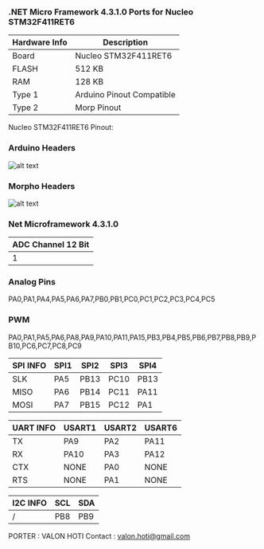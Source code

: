 ### .NET Micro Framework 4.3.1.0 Ports for Nucleo STM32F411RET6 

|Hardware Info| Description|
|------|------|
|Board|Nucleo STM32F411RET6 |
|FLASH| 512 KB |
|RAM| 128 KB |
|Type 1|Arduino Pinout Compatible|
|Type 2|Morp Pinout|

Nucleo STM32F411RET6 Pinout:
### Arduino Headers 
![alt text](https://github.com/valoni/netmf-interpreter4x/blob/master/NucleoSTM32F411Ret6/nucleo_f411re_arduino_netfm4310_400.png "Arduino Headers")

### Morpho Headers 
![alt text]( https://github.com/valoni/netmf-interpreter4x/blob/master/NucleoSTM32F411Ret6/nucleo_f411re_morpho_netfm4310_4400.png "Morpho Headers")

### Net Microframework 4.3.1.0

|ADC Channel 12 Bit|
|------|
|1|

### Analog Pins 
PA0,PA1,PA4,PA5,PA6,PA7,PB0,PB1,PC0,PC1,PC2,PC3,PC4,PC5 

### PWM
PA0,PA1,PA5,PA6,PA8,PA9,PA10,PA11,PA15,PB3,PB4,PB5,PB6,PB7,PB8,PB9,PB10,PC6,PC7,PC8,PC9 

| SPI INFO| SPI1| SPI2 | SPI3 | SPI4 |
|------|------|------|------|------|
|SLK   | PA5  | PB13 | PC10 | PB13 |
|MISO| PA6  | PB14 | PC11 | PA11 |
|MOSI| PA7  | PB15 | PC12 | PA1 |


|UART INFO| USART1| USART2 | USART6 |
|------|------|------|------|
|TX  | PA9  | PA2 | PA11 | 
|RX| PA10  | PA3 | PA12 | 
|CTX| NONE  | PA0 | NONE |
|RTS| NONE  | PA1 | NONE |

|I2C INFO| SCL| SDA |
|------|------|------|
| / | PB8  | PB9 |



PORTER : VALON HOTI
Contact : valon.hoti@gmail.com 
